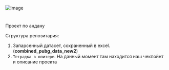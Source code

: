 ![image](https://github.com/GOOOOAAAALLL/ANDAN_PUBG-Ehh/assets/169695656/3ce57c76-7d5a-4341-bb67-1fce2f7a2a75)
# 
Проект по андану

Структура репозитария:
 1. Запарсенный датасет, сохраненный в excel.(**сombined_pubg_data_new2**)
 2. `Тетрадка в юпитере`. На данный момент там находится наш чекпойнт и описание проекта
